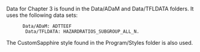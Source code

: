 Data for Chapter 3 is found in the Data/ADaM and Data/TFLDATA folders. It uses the following data sets:

		  Data/ADaM: ADTTEEF
      	   Data/TFLDATA: HAZARDRATIOS_SUBGROUP_ALL_N.


The CustomSapphire style found in the Program/Styles folder is also used.

